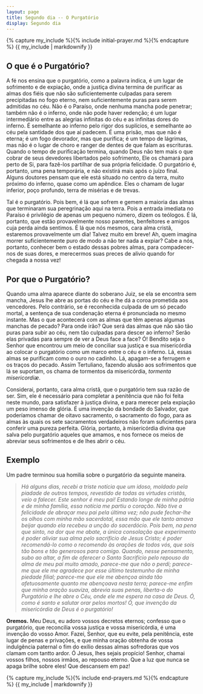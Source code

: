 ```yaml
---
layout: page
title: Segundo dia -- O Purgatório
display: Segundo dia
---
```


{% capture my_include %}{% include initial-prayer.md %}{% endcapture %}
{{ my_include | markdownify }}


## O que é o Purgatório?

A fé nos ensina que o purgatório, como a palavra indica, é um lugar de sofrimento e de expiação, onde a justiça divina termina de purificar as almas dos fiéis que não são suficientemente culpadas para serem precipitadas no fogo eterno, nem
suficientemente puras para serem admitidas no céu. Não é o Paraíso, onde nenhuma mancha pode penetrar; também não é o inferno, onde não pode haver redenção; é um lugar intermediário entre as alegrias infinitas do céu e as infinitas dores do inferno. É semelhante ao inferno pelo rigor dos suplícios, e semelhante ao céu pela santidade dos que aí padecem. É uma prisão, mas que não é eterna; é um fogo devorador, mas que purifica; é um tempo de lágrimas, mas não é o lugar de choro e ranger de dentes de que falam as escrituras. Quando o tempo de purificação termina, quando Deus não tem mais o
que cobrar de seus devedores libertados pelo sofrimento, Ele os chamará para perto de Si, para fazê-los partilhar de
sua própria felicidade. O purgatório é, portanto, uma pena temporária, e não existirá mais após o juízo final. Alguns doutores pensam que ele está situado no centro da terra, muito próximo do inferno, quase como um apêndice. Eles o chamam de lugar inferior, poço profundo, terra de misérias e de trevas.

Tal é o purgatório. Pois bem, é lá que sofrem e gemem a maioria das almas que terminaram sua peregrinação aqui na terra. Pois a entrada imediata no Paraíso é privilégio de apenas um pequeno número, dizem os teólogos. É lá, portanto, que estão provavelmente nosso parentes, benfeitores e amigos cuja perda ainda sentimos. É lá que nós mesmos, cara alma cristã, estaremos provavelmente um dia! Talvez muito em breve! Ah, quem imagina morrer suficientemente puro de modo a não ter nada a expiar? Cabe a nós, portanto, conhecer bem o estado dessas pobres almas, para compadecer-nos de suas dores, e merecermos suas preces de alivio quando for chegada a nossa vez!


## Por que o Purgatório?

Quando uma alma aparece diante do soberano Juiz, se ela se encontra sem mancha, Jesus lhe abre as portas do céu e lhe dá
a coroa prometida aos vencedores. Pelo contrário, se é reconhecida culpada de um só pecado mortal, a sentença de sua condenação eterna é pronunciada no mesmo instante. Mas o que acontecerá com as almas que têm apenas algumas manchas de pecado? Para onde irão? Que será das almas que não são tão puras para subir ao céu, nem tão culpadas para descer ao inferno? Serão elas privadas para sempre de ver a Deus face a face? Ó! Bendito seja o Senhor que encontrou um meio de
conciliar sua justiça e sua misericórdia ao colocar o purgatório como um marco entre o céu e o inferno. Lá, essas almas se purificam como o ouro no cadinho. Lá, apagam-se a ferrugem e os traços do pecado. Assim Tertuliano, fazendo alusão aos sofrimentos que lá se suportam, os chama de tormentos da misericórdia, _tormenta misericordiæ_.

Considerai, portanto, cara alma cristã, que o purgatório tem sua razão de ser. Sim, ele é necessário para completar a penitência que não foi feita neste mundo, para satisfazer à justiça divina, e para merecer pela expiação um peso imenso de glória. É uma invenção da bondade do Salvador, que poderíamos chamar de oitavo sacramento, o sacramento do fogo, para as almas às quais os sete sacramentos verdadeiros não foram suficientes para conferir uma pureza perfeita. Glória, portanto, à misericórdia divina que salva pelo purgatório aqueles que amamos, e nos fornece os meios de abreviar seus sofrimentos e de lhes abrir o céu.


## Exemplo

Um padre terminou sua homilia sobre o purgatório da seguinte maneira.

> _Há alguns dias, recebi a triste notícia que um
idoso, moldado pela piadade de outros tempos, revestido de todas as virtudes cristãs, veio a falecer. Este senhor é meu pai! Estando longe de minha pátria e de minha família, essa notícia me partiu o coração. Não tive a felicidade de abraçar meu pai pela última vez; não pude fechar-lhe os olhos com minha mão sacerdotal, essa mão que ele tanto amava beijar quando ela recebeu a unção do sacerdócio. Pois bem, na pena que sinto, na dor que me abate, a única consolação que experimento é poder aliviar sua alma pelo sacrifício de Jesus Cristo; é poder recomendá-lo como o recomendo às orações de todos vós, que sois tão bons e tão generosos para comigo. Quando, nesse pensamento, subo ao altar, a fim de oferecer o Santo Sacrifício pelo repouso da alma de meu pai muito amado, parece-me que não o perdi; parece-me que ele me agradece por esse último testemunho de minha piedade filial; parece-me que ele me abençoa ainda tão afetuosamente quanto me abençoava nesta terra; parece-me enfim que minha oração suaviza, abrevia suas penas, liberta-o do Purgatório e lhe abre o Céu, onde ele me espera na casa de Deus. Ó, como é santo e salutar orar pelos mortos! Ó, que invenção da misericórdia de Deus é o purgatório!_

**Oremos.** Meu Deus, eu adoro vossos decretos eternos; confesso que o purgatório, que reconcilia vossa justiça e vossa misericórdia, é uma invenção do vosso Amor. Fazei, Senhor, que eu evite, pela penitência, este lugar de penas e privações, e que minha oração obtenha de vossa indulgência paternal o fim do exílio dessas almas sofredoras que vos clamam com tantto ardor. Ó Jesus, lhes sejais propício! Senhor, chamai vossos filhos, nossos irmãos, ao repouso eterno. Que a luz que nunca se apaga brilhe sobre eles! Que descansem em paz!

{% capture my_include %}{% include end-prayers.md %}{% endcapture %}
{{ my_include | markdownify }}